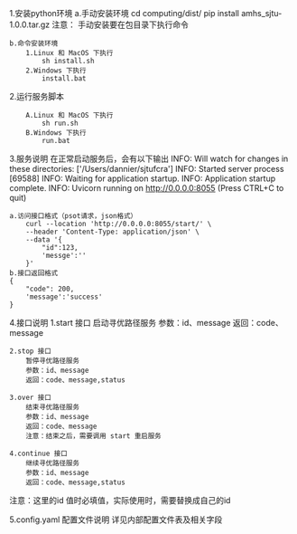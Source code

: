 
1.安装python环境
    a.手动安装环境
    cd computing/dist/
    pip install amhs_sjtu-1.0.0.tar.gz
    注意：
        手动安装要在包目录下执行命令
    
    b.命令安装环境
        1.Linux 和 MacOS 下执行
            sh install.sh
        2.Windows 下执行
            install.bat

2.运行服务脚本
    
        A.Linux 和 MacOS 下执行
            sh run.sh
        B.Windows 下执行
            run.bat

3.服务说明
    在正常启动服务后，会有以下输出
    INFO:     Will watch for changes in these directories: ['/Users/dannier/sjtufcra']
    INFO:     Started server process [69588]
    INFO:     Waiting for application startup.
    INFO:     Application startup complete.
    INFO:     Uvicorn running on http://0.0.0.0:8055 (Press CTRL+C to quit)

    a.访问接口格式（psot请求，json格式）
        curl --location 'http://0.0.0.0:8055/start/' \
        --header 'Content-Type: application/json' \
        --data '{
            "id":123,
            'messge':''
        }'
    b.接口返回格式
    {
        "code": 200,
        'message':'success'
    }

4.接口说明
    1.start 接口
        启动寻优路径服务
        参数：id、message
        返回：code、message

    2.stop 接口
        暂停寻优路径服务
        参数：id、message
        返回：code、message,status

    3.over 接口
        结束寻优路径服务
        参数：id、message
        返回：code、message
        注意：结束之后，需要调用 start 重启服务

    4.continue 接口
        继续寻优路径服务
        参数：id、message
        返回：code、message,status
    
注意：这里的id 值时必填值，实际使用时，需要替换成自己的id


5.config.yaml 配置文件说明
    详见内部配置文件表及相关字段